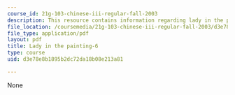 ```yaml
---
course_id: 21g-103-chinese-iii-regular-fall-2003
description: This resource contains information regarding lady in the painting.
file_location: /coursemedia/21g-103-chinese-iii-regular-fall-2003/d3e78e8b1895b2dc72da18b08e213a81_MIT21G_103F03_painting6.pdf
file_type: application/pdf
layout: pdf
title: Lady in the painting-6
type: course
uid: d3e78e8b1895b2dc72da18b08e213a81

---
```

None